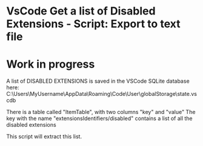 # VsCode Get a list of Disabled Extensions - Script: Export to text file  

# Work in progress

A list of DISABLED EXTENSIONS is saved in the VSCode SQLite database here:
C:\Users\MyUsername\AppData\Roaming\Code\User\globalStorage\state.vscdb

There is a table called "ItemTable", with two columns "key" and "value"
The key with the name "extensionsIdentifiers/disabled" contains a list of all the disabled extensions

This script will extract this list.
